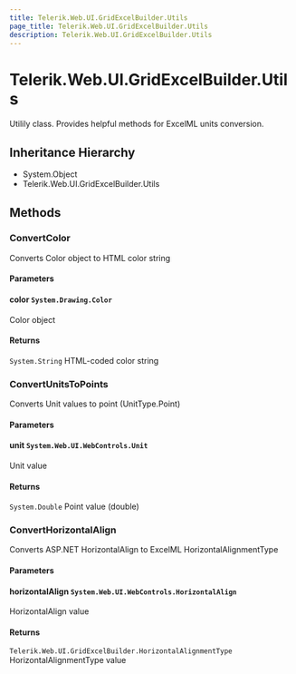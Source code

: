 ```yaml
---
title: Telerik.Web.UI.GridExcelBuilder.Utils
page_title: Telerik.Web.UI.GridExcelBuilder.Utils
description: Telerik.Web.UI.GridExcelBuilder.Utils
---
```


# Telerik.Web.UI.GridExcelBuilder.Utils

Utilily class. Provides helpful methods for ExcelML units conversion.

## Inheritance Hierarchy

* System.Object
* Telerik.Web.UI.GridExcelBuilder.Utils

## Methods

###  ConvertColor

Converts Color object to HTML color string

#### Parameters

#### color `System.Drawing.Color`

Color object

#### Returns

`System.String` HTML-coded color string

###  ConvertUnitsToPoints

Converts Unit values to point (UnitType.Point)

#### Parameters

#### unit `System.Web.UI.WebControls.Unit`

Unit value

#### Returns

`System.Double` Point value (double)

###  ConvertHorizontalAlign

Converts ASP.NET HorizontalAlign to ExcelML HorizontalAlignmentType

#### Parameters

#### horizontalAlign `System.Web.UI.WebControls.HorizontalAlign`

HorizontalAlign value

#### Returns

`Telerik.Web.UI.GridExcelBuilder.HorizontalAlignmentType` HorizontalAlignmentType value

